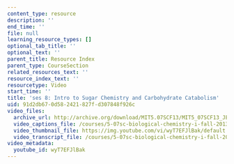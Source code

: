 ```yaml
---
content_type: resource
description: ''
end_time: ''
file: null
learning_resource_types: []
optional_tab_title: ''
optional_text: ''
parent_title: Resource Index
parent_type: CourseSection
related_resources_text: ''
resource_index_text: ''
resourcetype: Video
start_time: ''
title: 'ses 8: Intro to Sugar Chemistry and Carbohydrate Catabolism'
uid: 91d2db67-0d58-2421-827f-d307848f926c
video_files:
  archive_url: http://archive.org/download/MIT5.07SCF13/MIT5_07SCF13_JE-Ses08_300k.mp4
  video_captions_file: /courses/5-07sc-biological-chemistry-i-fall-2013/0f2ebaccf7bd58ea9ae94641be1ba3ac_wyT7EFJlBak.vtt
  video_thumbnail_file: https://img.youtube.com/vi/wyT7EFJlBak/default.jpg
  video_transcript_file: /courses/5-07sc-biological-chemistry-i-fall-2013/9c1f1ae1b2e01384015783e061e63419_wyT7EFJlBak.pdf
video_metadata:
  youtube_id: wyT7EFJlBak
---
```

